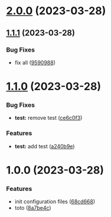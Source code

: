 # [2.0.0](https://github.com/kervral/conventional-commit/compare/v1.1.1...v2.0.0) (2023-03-28)

## [1.1.1](https://github.com/kervral/conventional-commit/compare/v1.1.0...v1.1.1) (2023-03-28)


### Bug Fixes

* fix all ([9590988](https://github.com/kervral/conventional-commit/commit/9590988f25b69b5c87f480e6e735afcb0e7d0b14))

# [1.1.0](https://github.com/kervral/conventional-commit/compare/v1.0.0...v1.1.0) (2023-03-28)


### Bug Fixes

* **test:** remove test ([ce6c0f3](https://github.com/kervral/conventional-commit/commit/ce6c0f3ab6d3609eb1ff2fb96b4675959ea6503b))


### Features

* **test:** add test ([a240b9e](https://github.com/kervral/conventional-commit/commit/a240b9eda46772fcecfa0a8b9ac14c3fe7fb48aa))

# 1.0.0 (2023-03-28)


### Features

* init configuration files ([68cd668](https://github.com/kervral/conventional-commit/commit/68cd6684a2d2cf2ee88452d26be3d6e93b313913))
* toto ([8a7be4c](https://github.com/kervral/conventional-commit/commit/8a7be4c71eb1980b681a310e182465e26e8b4688))
